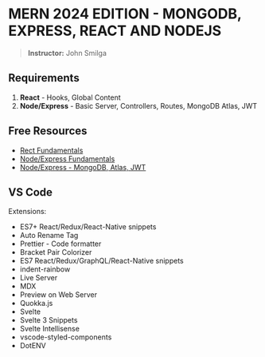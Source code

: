 # MERN 2024 EDITION - MONGODB, EXPRESS, REACT AND NODEJS
> **Instructor:** John Smilga

## Requirements
1. **React** - Hooks, Global Content
2. **Node/Express** - Basic Server, Controllers, Routes, MongoDB Atlas, JWT

## Free Resources
- [Rect Fundamentals](https://www.youtube.com/watch?v=Flbw5BX_AX0&ab_channel=CodingAddict)
- [Node/Express Fundamentals](https://www.youtube.com/watch?v=TNV0_7QRDwY&feature=youtu.be)
- [Node/Express - MongoDB, Atlas, JWT](https://www.youtube.com/watch?v=rltfdjcXjmk&feature=youtu.be)

## VS Code
Extensions:
- ES7+ React/Redux/React-Native snippets
- Auto Rename Tag
- Prettier - Code formatter
- Bracket Pair Colorizer
- ES7 React/Redux/GraphQL/React-Native snippets
- indent-rainbow
- Live Server
- MDX
- Preview on Web Server
- Quokka.js
- Svelte
- Svelte 3 Snippets
- Svelte Intellisense
- vscode-styled-components
- DotENV

